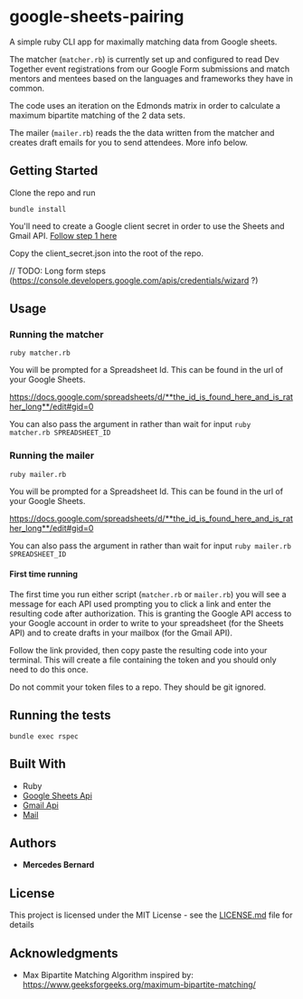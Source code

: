 # google-sheets-pairing

A simple ruby CLI app for maximally matching data from Google sheets.

The matcher (`matcher.rb`) is currently set up and configured to read Dev Together event registrations from our Google Form submissions and match mentors and mentees based on the languages and frameworks they have in common.

The code uses an iteration on the Edmonds matrix in order to calculate a maximum bipartite matching of the 2 data sets.

The mailer (`mailer.rb`) reads the the data written from the matcher and creates draft emails for you to send attendees. More info below.

## Getting Started

Clone the repo and run 
```
bundle install
```

You'll need to create a Google client secret in order to use the Sheets and Gmail API. [Follow step 1 here](https://developers.google.com/sheets/api/quickstart/ruby)

Copy the client_secret.json into the root of the repo.

// TODO: Long form steps (https://console.developers.google.com/apis/credentials/wizard ?)

## Usage

### Running the matcher
```
ruby matcher.rb
```

You will be prompted for a Spreadsheet Id. This can be found in the url of your Google Sheets.

https://docs.google.com/spreadsheets/d/**the_id_is_found_here_and_is_rather_long**/edit#gid=0

You can also pass the argument in rather than wait for input `ruby matcher.rb SPREADSHEET_ID`

### Running the mailer
```
ruby mailer.rb
```
You will be prompted for a Spreadsheet Id. This can be found in the url of your Google Sheets.

https://docs.google.com/spreadsheets/d/**the_id_is_found_here_and_is_rather_long**/edit#gid=0

You can also pass the argument in rather than wait for input `ruby mailer.rb SPREADSHEET_ID`

#### First time running
The first time you run either script (`matcher.rb` or `mailer.rb`) you will see a message for each API used prompting you to click a link and enter the resulting code after authorization. This is granting the Google API access to your Google account in order to write to your spreadsheet (for the Sheets API) and to create drafts in your mailbox (for the Gmail API). 

Follow the link provided, then copy paste the resulting code into your terminal. This will create a file containing the token and you should only need to do this once. 

Do not commit your token files to a repo. They should be git ignored.

## Running the tests

```
bundle exec rspec
```

## Built With

* Ruby
* [Google Sheets Api](https://developers.google.com/sheets/api/samples/)
* [Gmail Api](https://developers.google.com/gmail/api/)
* [Mail](https://github.com/mikel/mail)


## Authors

* **Mercedes Bernard** 

## License

This project is licensed under the MIT License - see the [LICENSE.md](LICENSE.md) file for details

## Acknowledgments

* Max Bipartite Matching Algorithm inspired by: https://www.geeksforgeeks.org/maximum-bipartite-matching/
